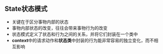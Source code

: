 ## State状态模式
- 关键在于区分事物内部的状态
- 事物内部状态的改变，往往会带来事物行为的改变
- 状态模式定义了状态和行为之间的关系，并将它们封装在一个类中
- **context**中的请求动作和**状态类**中封装的行为能非常容易的独立变化，而不相互影响